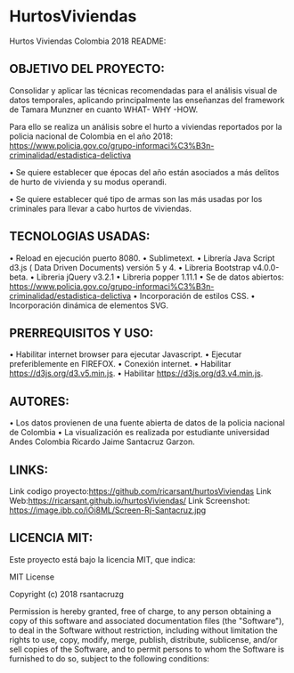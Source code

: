 # HurtosViviendas
Hurtos Viviendas Colombia 2018
README:

OBJETIVO DEL PROYECTO:
---------------------

Consolidar y aplicar las técnicas recomendadas para el análisis visual de datos temporales, aplicando principalmente las enseñanzas 
del framework de Tamara Munzner en cuanto WHAT- WHY -HOW.

Para ello se realiza un análisis sobre el hurto a viviendas reportados por la policia nacional de Colombia en el año 2018:
https://www.policia.gov.co/grupo-informaci%C3%B3n-criminalidad/estadistica-delictiva

•	Se quiere establecer que épocas del año están asociados a más delitos de hurto de vivienda y su modus operandi.

•	Se quiere establecer qué tipo de armas son las más usadas por los criminales para llevar a cabo hurtos de viviendas. 


TECNOLOGIAS USADAS:
-------------------

•	Reload en ejecución puerto 8080.
•	Sublimetext.
•	Librería Java Script d3.js ( Data Driven Documents) versión 5 y 4.
•	Libreria Bootstrap v4.0.0-beta.
•	Libreria jQuery v3.2.1
•	Libreria popper 1.11.1
•	Se de datos abiertos: https://www.policia.gov.co/grupo-informaci%C3%B3n-criminalidad/estadistica-delictiva
•	Incorporación  de estilos CSS.
•	Incorporación dinámica de elementos SVG.


PRERREQUISITOS Y USO:
---------------------

•	Habilitar internet browser para ejecutar Javascript.
•	Ejecutar preferiblemente en FIREFOX.
•	Conexión internet.
•	Habilitar https://d3js.org/d3.v5.min.js.
•	Habilitar https://d3js.org/d3.v4.min.js.


AUTORES:
--------

•	Los datos provienen de una fuente abierta de datos de la policia nacional de Colombia
•	La visualización es realizada por estudiante universidad Andes Colombia Ricardo Jaime Santacruz Garzon.



LINKS:
------

Link codigo proyecto:https://github.com/ricarsant/hurtosViviendas
Link Web:https://ricarsant.github.io/hurtosViviendas/
Link Screenshot: https://image.ibb.co/iOi8ML/Screen-Rj-Santacruz.jpg


LICENCIA MIT:
-------------

Este proyecto está bajo la licencia MIT, que indica:

MIT License

Copyright (c) 2018 rsantacruzg

Permission is hereby granted, free of charge, to any person obtaining a copy of this software and associated documentation files (the "Software"), to deal in the Software without restriction, including without limitation the rights to use, copy, modify, merge, publish, distribute, sublicense, and/or sell copies of the Software, and to permit persons to whom the Software is furnished to do so, subject to the following conditions:
